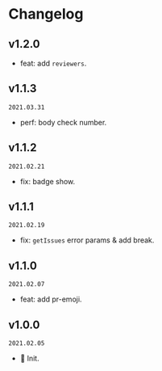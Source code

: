 # Changelog

## v1.2.0

- feat: add `reviewers`.

## v1.1.3

`2021.03.31`

- perf: body check number.

## v1.1.2

`2021.02.21`

- fix: badge show.

## v1.1.1

`2021.02.19`

- fix: `getIssues` error params & add break.

## v1.1.0

`2021.02.07`

- feat: add pr-emoji.

## v1.0.0

`2021.02.05`

- 🎉 Init.
